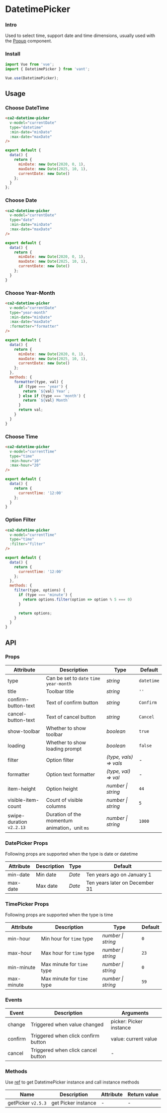 # DatetimePicker

### Intro

Used to select time, support date and time dimensions, usually used with the [Popup](#/en-US/popup) component.

### Install

```js
import Vue from 'vue';
import { DatetimePicker } from 'vant';

Vue.use(DatetimePicker);
```

## Usage

### Choose DateTime

```html
<ca2-datetime-picker
  v-model="currentDate"
  type="datetime"
  :min-date="minDate"
  :max-date="maxDate"
/>
```

```js
export default {
  data() {
    return {
      minDate: new Date(2020, 0, 1),
      maxDate: new Date(2025, 10, 1),
      currentDate: new Date()
    };
  }
};
```

### Choose Date

```html
<ca2-datetime-picker
  v-model="currentDate"
  type="date"
  :min-date="minDate"
  :max-date="maxDate"
/>
```

```js
export default {
  data() {
    return {
      minDate: new Date(2020, 0, 1),
      maxDate: new Date(2025, 10, 1),
      currentDate: new Date()
    };
  }
}
```

### Choose Year-Month

```html
<ca2-datetime-picker
  v-model="currentDate"
  type="year-month"
  :min-date="minDate"
  :max-date="maxDate"
  :formatter="formatter"
/>
```

```js
export default {
  data() {
    return {
      minDate: new Date(2020, 0, 1),
      maxDate: new Date(2025, 10, 1),
      currentDate: new Date()
    };
  },
  methods: {
    formatter(type, val) {
      if (type === 'year') {
        return `${val} Year`;
      } else if (type === 'month') {
        return `${val} Month`
      }
      return val;
    }
  }
}
```

### Choose Time

```html
<ca2-datetime-picker
  v-model="currentTime"
  type="time"
  :min-hour="10"
  :max-hour="20"
/>
```

```js
export default {
  data() {
    return {
      currentTime: '12:00'
    };
  }
}
```

### Option Filter

```html
<ca2-datetime-picker
  v-model="currentTime"
  type="time"
  :filter="filter"
/>
```

```js
export default {
  data() {
    return {
      currentTime: '12:00'
    };
  },
  methods: {
    filter(type, options) {
      if (type === 'minute') {
        return options.filter(option => option % 5 === 0)
      }

      return options;
    }
  }
}
```

## API

### Props

| Attribute | Description | Type | Default |
|------|------|------|------|
| type | Can be set to `date` `time`<br> `year-month` | *string* | `datetime` |
| title | Toolbar title | *string* | `''` |
| confirm-button-text | Text of confirm button | *string* | `Confirm` |
| cancel-button-text | Text of cancel button | *string* | `Cancel` |
| show-toolbar | Whether to show toolbar | *boolean* | `true` |
| loading | Whether to show loading prompt | *boolean* | `false` |
| filter | Option filter | *(type, vals) => vals* | - |
| formatter | Option text formatter | *(type, val) => val* | - |
| item-height | Option height | *number \| string* | `44` |
| visible-item-count | Count of visible columns | *number \| string* | `5` |
| swipe-duration `v2.2.13` | Duration of the momentum animation，unit `ms` | *number \| string*  | `1000` |

### DatePicker Props

Following props are supported when the type is date or datetime

| Attribute | Description | Type | Default |
|------|------|------|------|
| min-date | Min date | *Date* | Ten years ago on January 1 |
| max-date | Max date | *Date* | Ten years later on December 31 |

### TimePicker Props

Following props are supported when the type is time

| Attribute | Description | Type | Default |
|------|------|------|------|
| min-hour | Min hour for `time` type | *number \| string* | `0` |
| max-hour | Max hour for `time` type | *number \| string* | `23` |
| min-minute | Max minute for `time` type | *number \| string* | `0` |
| max-minute | Max minute for `time` type | *number \| string* | `59` |

### Events

| Event | Description | Arguments |
|------|------|------|
| change | Triggered when value changed | picker: Picker instance |
| confirm | Triggered when click confirm button | value: current value |
| cancel | Triggered when click cancel button | - |

### Methods

Use [ref](https://vuejs.org/v2/api/#ref) to get DatetimePicker instance and call instance methods

| Name | Description | Attribute | Return value |
|------|------|------|------|
| getPicker `v2.5.3` | get Picker instance | - | - |
